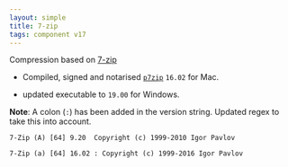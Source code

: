 ```yaml
---
layout: simple
title: 7-zip
tags: component v17
---
```


Compression based on [7-zip](https://www.7-zip.org)

* Compiled, signed and notarised [``p7zip``](https://sourceforge.net/projects/p7zip/) ``16.02`` for Mac.

* updated executable to ``19.00`` for Windows.

**Note**: A colon (``:``) has been added in the version string. Updated regex to take this into account.

```
7-Zip (A) [64] 9.20  Copyright (c) 1999-2010 Igor Pavlov
```

```
7-Zip (a) [64] 16.02 : Copyright (c) 1999-2016 Igor Pavlov
```
